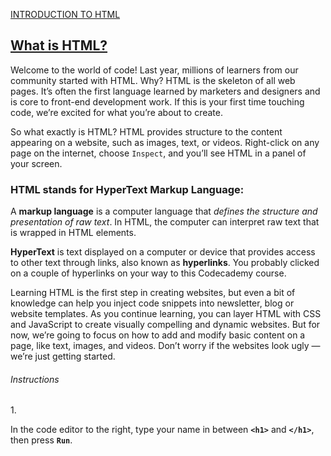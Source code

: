 <a href="http://ssqt.co/mQfpbL0"><span>INTRODUCTION TO HTML</span></a>
<h2><a href="https://www.codecademy.com/paths/web-development/tracks/learn-html-web-dev-path/modules/learn-html-elements/lessons/intro-to-html/exercises/intro">What is HTML?</a></h2>
<p>Welcome to the world of code! Last year, millions of learners from our community started with HTML. Why? HTML is the skeleton of all web pages. It’s often the first language learned by marketers and designers and is core to front-end development work. If this is your first time touching code, we’re excited for what you’re about to create.</p>

<p>So what exactly is HTML? HTML provides structure to the content appearing on a website, such as images, text, or videos. Right-click on any page on the internet, choose <code>Inspect</code>, and you’ll see HTML in a panel of your screen.</p>

<h3>HTML stands for HyperText Markup Language:</h3>
<p>A <strong>markup language</strong> is a computer language that <em>defines the structure and presentation of raw text</em>.
In HTML, the computer can interpret raw text that is wrapped in HTML elements.</p>
<p><strong>HyperText</strong> is text displayed on a computer or device that provides access to other text through links, also known as <strong>hyperlinks</strong>. You probably clicked on a couple of hyperlinks on your way to this Codecademy course.</p>
<p>Learning HTML is the first step in creating websites, but even a bit of knowledge can help you inject code snippets into newsletter, blog or website templates. As you continue learning, you can layer HTML with CSS and JavaScript to create visually compelling and dynamic websites. But for now, we’re going to focus on how to add and modify basic content on a page, like text, images, and videos. Don’t worry if the websites look ugly — we’re just getting started.</p>

<h6>Instructions</h6>
1.
<p>In the code editor to the right, type your name in between <code><b>&lt;h1&gt;</b></code> and <code><b>&lt;/h1&gt;</b></code>, then press <code><b>Run</b></code>.</p>
